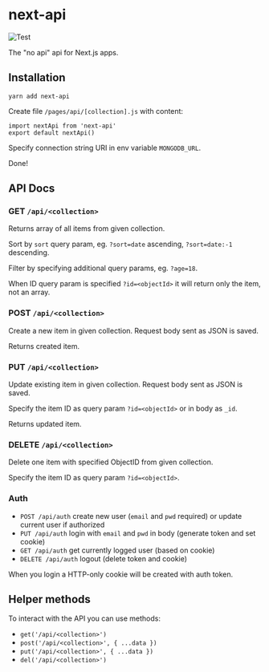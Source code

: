 # next-api

![Test](https://github.com/mathio/next-api/workflows/Test/badge.svg)

The "no api" api for Next.js apps.


## Installation

```
yarn add next-api
```

Create file `/pages/api/[collection].js` with content: 

```
import nextApi from 'next-api'
export default nextApi()
```

Specify connection string URI in env variable `MONGODB_URL`.

Done!


## API Docs 

### GET `/api/<collection>`

Returns array of all items from given collection.

Sort by `sort` query param, eg. `?sort=date` ascending, `?sort=date:-1` descending.

Filter by specifying additional query params, eg. `?age=18`.

When ID query param is specified `?id=<objectId>` it will return only the item, not an array.


### POST `/api/<collection>`

Create a new item in given collection. Request body sent as JSON is saved.

Returns created item.


### PUT `/api/<collection>`

Update existing item in given collection. Request body sent as JSON is saved.

Specify the item ID as query param `?id=<objectId>` or in body as `_id`.

Returns updated item.


### DELETE `/api/<collection>`

Delete one item with specified ObjectID from given collection.

Specify the item ID as query param `?id=<objectId>`.

### Auth

* `POST /api/auth` create new user (`email` and `pwd` required) or update current user if authorized
* `PUT /api/auth` login with `email` and `pwd` in body (generate token and set cookie)
* `GET /api/auth` get currently logged user (based on cookie)
* `DELETE /api/auth` logout (delete token and cookie)

When you login a HTTP-only cookie will be created with auth token.


## Helper methods

To interact with the API you can use methods:

* `get('/api/<collection>')`
* `post('/api/<collection>', { ...data })`
* `put('/api/<collection>', { ...data })`
* `del('/api/<collection>')`
